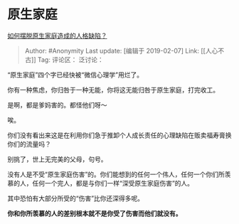 # 原生家庭
[如何摆脱原生家庭造成的人格缺陷？](https://www.zhihu.com/question/291784243/answer/591110456)

> Author: #Anonymity
> Last update: [编辑于 2019-02-07]
> Link: [[人心不古]]
> Tag:
> 评论区：
> 泛讨论：

“原生家庭”四个字已经快被“微信心理学”用烂了。

你有一种焦虑，你归咎于一种无能，你将这无能归咎于原生家庭，打完收工。

是啊，都是爹妈害的。都怪他们呀～

唉。

你们没有看出来这是在利用你们急于推卸个人成长责任的心理缺陷在贩卖福寿膏换你们的流量吗？

别挑了，世上无完美的父母，句号。

没有人是不受“原生家庭伤害”的。你们能想到的任何一个伟人，任何一个你们所羡慕的人，任何一个完人，都是与你们一样“深受原生家庭伤害”的人。

其中恐怕有大部分所受的“伤害”比你还深得多呢。

**你和你所羡慕的人的差别根本就不是你受了伤害而他们就没有。**
